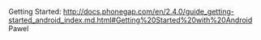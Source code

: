 Getting Started: http://docs.phonegap.com/en/2.4.0/guide_getting-started_android_index.md.html#Getting%20Started%20with%20Android
Pawel